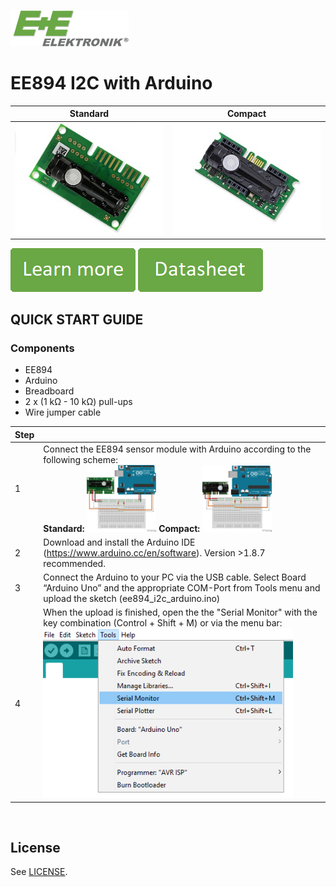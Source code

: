 [![E+E_Logo](./images/epluse-logo.png)](https://www.epluse.com/en/)

# EE894 I2C with Arduino

|Standard | Compact|
|------------ | ------------|
|![EE894_standard](./images/EE894-co2-element_standard.png) | ![EE894_compact](./images/EE894-co2-element_compact.png)|


[![button1](./images/learn-more.png)](https://www.epluse.com/en/products/co2-measurement/co2-sensor/ee894/)   [![button2](./images/data-sheet.png)](https://downloads.epluse.com/fileadmin/data/product/ee894/datasheet_EE894.pdf) 



## QUICK START GUIDE  

### Components 
- EE894
- Arduino
- Breadboard 
- 2 x (1 kΩ - 10 kΩ) pull-ups
- Wire jumper cable <br>

| Step |                                                                                                                                                             |
|------|-------------------------------------------------------------------------------------------------------------------------------------------------------------|
| 1    | Connect the EE894 sensor module with Arduino according to the following scheme: <br> __Standard:__ [<img src="images/EE894_arduino.png" width="25%"/>](images/EE894_arduino.png)  __Compact:__ [<img src="images/EE894_compact.png" width="25%"/>](images/EE894_compact.png)|
| 2    | Download and install the Arduino IDE (https://www.arduino.cc/en/software). Version >1.8.7 recommended.                                                            |
| 3    | Connect the Arduino to your PC via the USB cable. Select Board “Arduino Uno” and the appropriate COM-Port from Tools menu and upload the sketch (ee894_i2c_arduino.ino)       |
| 4    | When the upload is finished, open the the "Serial Monitor" with the key combination (Control + Shift + M) or via the menu bar: <br> [<img src="images/serial_Monitor.png" width="400"/>](images/serial_Monitor.png) |


<br>

## License 
See [LICENSE](LICENSE).